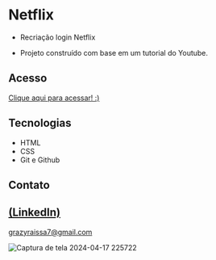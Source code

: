 # Netflix

 - Recriação login Netflix

 - Projeto construído com base em um tutorial do Youtube.

## Acesso
 [Clique aqui para acessar! :)](https://login-netflix-topaz.vercel.app/)

## Tecnologias

- HTML
- CSS
- Git e Github


## Contato
[(LinkedIn)](https://www.linkedin.com/in/grazielly-raissa-pereira-b511342b6?utm_source=share&utm_campaign=share_via&utm_content=profile&utm_medium=android_app)
-----
grazyraissa7@gmail.com

![Captura de tela 2024-04-17 225722](https://github.com/GraziellyRaissa1/login-Netflix/assets/147439694/6ae65ce1-c4fe-44de-b020-a5ec98b612ae)
